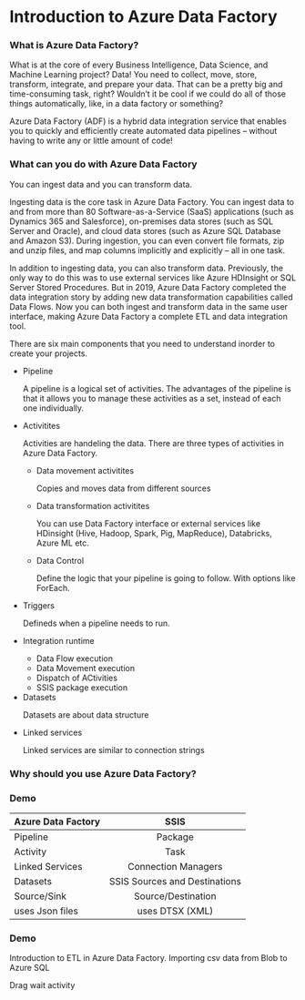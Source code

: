 <h1> Introduction to Azure Data Factory </h1>

<h3> What is Azure Data Factory? </h3>

<p> What is at the core of every Business Intelligence, Data Science, and Machine Learning project? Data! You need to collect, move, store, transform, integrate, and prepare your data. That can be a pretty big and time-consuming task, right? Wouldn’t it be cool if we could do all of those things automatically, like, in a data factory or something? </p>

<p> Azure Data Factory (ADF) is a hybrid data integration service that enables you to quickly and efficiently create automated data pipelines – without having to write any or little amount of code!  </p>

<h3> What can you do with Azure Data Factory </h3>

<p> You can ingest data and you can transform data. </p>
<p>
Ingesting data is the core task in Azure Data Factory. You can ingest data to and from more than 80 Software-as-a-Service (SaaS) applications (such as Dynamics 365 and Salesforce), on-premises data stores (such as SQL Server and Oracle), and cloud data stores (such as Azure SQL Database and Amazon S3). During ingestion, you can even convert file formats, zip and unzip files, and map columns implicitly and explicitly – all in one task. </p>

<p>
In addition to ingesting data, you can also transform data. Previously, the only way to do this was to use external services like Azure HDInsight or SQL Server Stored Procedures. But in 2019, Azure Data Factory completed the data integration story by adding new data transformation capabilities called Data Flows. Now you can both ingest and transform data in the same user interface, making Azure Data Factory a complete ETL and data integration tool. </p>

<p> There are six main components that you need to understand inorder to create your projects. 
  
  <ul> 
  <li> Pipeline </li>
  <p> A pipeline is a logical set of activities. The advantages of the pipeline is that it allows you to manage these activities as a set, instead of each one individually. </p>
  <li> Activitites </li>
  <p> Activities are handeling the data. There are three types of activities in Azure Data Factory. 
    <ul>
      <li> Data movement activitites </li>
      <p> Copies and moves data from different sources </p>
      <li> Data transformation activitites</li>
      <p> You can use Data Factory interface or external services like HDinsight (Hive, Hadoop, Spark, Pig, MapReduce), Databricks, Azure ML etc. 
      <li> Data Control</li>
      <p> Define the logic that your pipeline is going to follow. With options like ForEach. </p>
  </ul>       
  <li> Triggers </li>
  <p> Defineds when a pipeline needs to run.</p>
  <li> Integration runtime </li>
  <ul>
    <li> Data Flow execution </li>
    <li> Data Movement execution </li>
    <li> Dispatch of ACtivities </li>
    <li> SSIS package execution </li>
  </ul>
  <li> Datasets </li>
  <p> Datasets are about data structure </p>
  <li> Linked services </li>
  <p> Linked services are similar to connection strings </p>
  </ul>


<h3> Why should you use Azure Data Factory? </h3>


<h3> Demo </h3>



  
  | Azure Data Factory     | SSIS     |
| ------------- |:-------------:|
| Pipeline  | Package|
| Activity   | Task     |
| Linked Services | Connection Managers       |
| Datasets  |SSIS Sources and Destinations        |
| Source/Sink   |Source/Destination       |
| uses Json files  |uses DTSX (XML)| 


<h3> Demo </h3>

<p> Introduction to ETL in Azure Data Factory. Importing csv data from Blob to Azure SQL </p>

<p>Drag wait activity</p>
